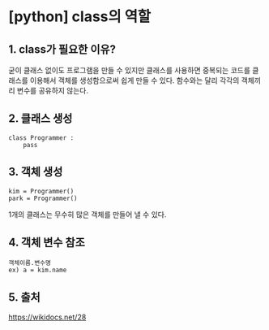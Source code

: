# [python] class의 역할

## 1. class가 필요한 이유?
굳이 클래스 없이도 프로그램을 만들 수 있지만 클래스를 사용하면 중복되는 코드를 클래스를 이용해서 객체를 생성함으로써 쉽게 만들 수 있다.
함수와는 달리 각각의 객체끼리 변수를 공유하지 않는다.

## 2. 클래스 생성
    class Programmer :
        pass

## 3. 객체 생성
    kim = Programmer()
    park = Programmer()

1개의 클래스는 무수히 많은 객체를 만들어 낼 수 있다.

## 4. 객체 변수 참조
    객체이름.변수명
    ex) a = kim.name


## 5. 출처
https://wikidocs.net/28
